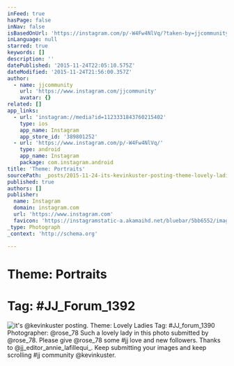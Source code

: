 ```yaml
---
inFeed: true
hasPage: false
inNav: false
isBasedOnUrl: 'https://instagram.com/p/-W4Fw4NlVq/?taken-by=jjcommunity'
inLanguage: null
starred: true
keywords: []
description: ''
datePublished: '2015-11-24T22:05:10.575Z'
dateModified: '2015-11-24T21:56:00.357Z'
author:
  - name: jjcommunity
    url: 'https://www.instagram.com/jjcommunity'
    avatar: {}
related: []
app_links:
  - url: 'instagram://media?id=1123331843760215402'
    type: ios
    app_name: Instagram
    app_store_id: '389801252'
  - url: 'https://www.instagram.com/p/-W4Fw4NlVq/'
    type: android
    app_name: Instagram
    package: com.instagram.android
title: 'Theme: Portraits'
sourcePath: _posts/2015-11-24-its-kevinkuster-posting-theme-lovely-ladies-tag-jj_for.md
published: true
authors: []
publisher:
  name: Instagram
  domain: instagram.com
  url: 'https://www.instagram.com'
  favicon: 'https://instagramstatic-a.akamaihd.net/bluebar/5bb6552/images/ico/favicon.ico'
_type: Photograph
_context: 'http://schema.org'

---
```

# **Theme: Portraits**

# **Tag: \#JJ\_Forum\_1392**
![it's @kevinkuster posting. Theme: Lovely Ladies Tag: #JJ_forum_1390 Photographer: @rose_78 Such a lovely lady in this photo submitted by @rose_78. Please give @rose_78 some #jj love and new followers. Thanks to @jj_editor_annie_lafillequi_. Keep submitting your images and keep scrolling #jj community @kevinkuster.](https://scontent.cdninstagram.com/hphotos-xtp1/t51.2885-15/e35/12224260_1525120281143336_1256770384_n.jpg)